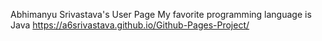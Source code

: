 Abhimanyu Srivastava's User Page
My favorite programming language is Java
https://a6srivastava.github.io/Github-Pages-Project/